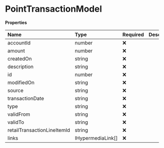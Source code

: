 # PointTransactionModel

**Properties**

| Name                        | Type              | Required | Description |
| :-------------------------- | :---------------- | :------- | :---------- |
| accountId                   | number            | ❌       |             |
| amount                      | number            | ❌       |             |
| createdOn                   | string            | ❌       |             |
| description                 | string            | ❌       |             |
| id                          | number            | ❌       |             |
| modifiedOn                  | string            | ❌       |             |
| source                      | string            | ❌       |             |
| transactionDate             | string            | ❌       |             |
| type                        | string            | ❌       |             |
| validFrom                   | string            | ❌       |             |
| validTo                     | string            | ❌       |             |
| retailTransactionLineItemId | string            | ❌       |             |
| links                       | IHypermediaLink[] | ❌       |             |

<!-- This file was generated by liblab | https://liblab.com/ -->
